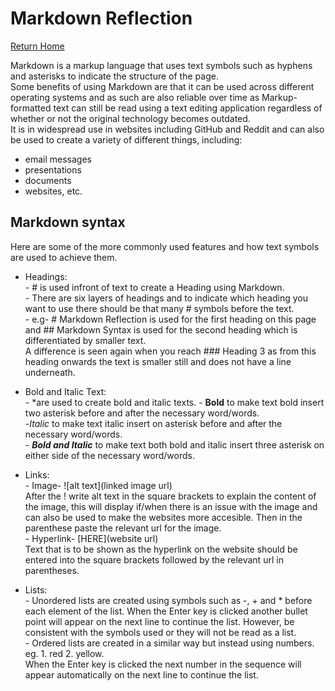 # Markdown Reflection  

[Return Home](/README.md)

Markdown is a markup language that uses text symbols such as hyphens and asterisks to indicate the structure of the page.  
Some benefits of using Markdown are that it can be used across different operating systems and as such are also reliable over time as Markup-formatted text can still be read using a text editing application regardless of whether or not the original technology becomes outdated.  
It is in widespread use in websites including GitHub and Reddit and can also be used to create a variety of different things, including:  

- email messages
- presentations
- documents
- websites, etc.

## Markdown syntax  

Here are some of the more commonly used features and how text symbols are used to achieve them.

- Headings:  
          - # is used infront of text to create a Heading using Markdown.  
          - There are six layers of headings and to indicate which heading you want to use there should be that many # symbols before the text.  
          - e.g- # Markdown Reflection is used for the first heading on this page and ## Markdown Syntax is used for the second heading which is differentiated by smaller text.  
               A difference is seen again when you reach ### Heading 3 as from this heading onwards the text is smaller still and does not have a line underneath.  

- Bold and Italic Text:  
                       - *are used to create bold and italic texts.
                       - **Bold** to make text bold insert two asterisk before and after the necessary word/words.  
-*Italic* to make text italic insert on asterisk before and after the necessary word/words.  
                       - ***Bold and Italic*** to make text both bold and italic insert three asterisk on either side of the necessary word/words.  

- Links:  
       - Image- ![alt text](linked image url)  
After the ! write alt text in the square brackets to explain the content of the image, this will display if/when there is an issue with the image and can also be used to make the websites more accesible. Then in the parenthese paste the relevant url for the image.  
       - Hyperlink- [HERE](website url)  
Text that is to be shown as the hyperlink on the website should be entered into the square brackets followed by the relevant url in parentheses.  

- Lists:  
        - Unordered lists are created using symbols such as -, + and * before each element of the list. When the Enter key is clicked another bullet point will appear on the next line to continue the list. However, be consistent with the symbols used or they will not be read as a list.  
        - Ordered lists are created in a similar way but instead using numbers. eg. 1. red 2. yellow.  
When the Enter key is clicked the next number in the sequence will appear automatically on the next line to continue the list.
